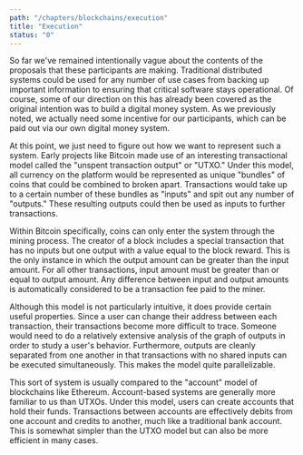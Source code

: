 ```yaml
---
path: "/chapters/blockchains/execution"
title: "Execution"
status: "0"
---
```


So far we've remained intentionally vague about the contents of the proposals that these participants are making. Traditional distributed systems could be used for any number of use cases from backing up important information to ensuring that critical software stays operational. Of course, some of our direction on this has already been covered as the original intention was to build a digital money system. As we previously noted, we actually need some incentive for our participants, which can be paid out via our own digital money system.

At this point, we just need to figure out how we want to represent such a system. Early projects like Bitcoin made use of an interesting transactional model called the "unspent transaction output" or "UTXO." Under this model, all currency on the platform would be represented as unique "bundles" of coins that could be combined to broken apart. Transactions would take up to a certain number of these bundles as "inputs" and spit out any number of "outputs." These resulting outputs could then be used as inputs to further transactions.

Within Bitcoin specifically, coins can only enter the system through the mining process. The creator of a block includes a special transaction that has no inputs but one output with a value equal to the block reward. This is the only instance in which the output amount can be greater than the input amount. For all other transactions, input amount must be greater than or equal to output amount. Any difference between input and output amounts is automatically considered to be a transaction fee paid to the miner.

Although this model is not particularly intuitive, it does provide certain useful properties. Since a user can change their address between each transaction, their transactions become more difficult to trace. Someone would need to do a relatively extensive analysis of the graph of outputs in order to study a user's behavior. Furthermore, outputs are cleanly separated from one another in that transactions with no shared inputs can be executed simultaneously. This makes the model quite parallelizable.

This sort of system is usually compared to the "account" model of blockchains like Ethereum. Account-based systems are generally more familiar to us than UTXOs. Under this model, users can create accounts that hold their funds. Transactions between accounts are effectively debits from one account and credits to another, much like a traditional bank account. This is somewhat simpler than the UTXO model but can also be more efficient in many cases.
